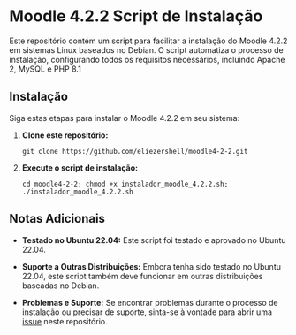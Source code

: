# Moodle 4.2.2 Script de Instalação

Este repositório contém um script para facilitar a instalação do Moodle 4.2.2 em sistemas Linux baseados no Debian. O script automatiza o processo de instalação, configurando todos os requisitos necessários, incluindo Apache 2, MySQL e PHP 8.1

## Instalação

Siga estas etapas para instalar o Moodle 4.2.2 em seu sistema:

1. **Clone este repositório:**
   ```
   git clone https://github.com/eliezershell/moodle4-2-2.git
   ```

2. **Execute o script de instalação:**
   ```
   cd moodle4-2-2; chmod +x instalador_moodle_4.2.2.sh; ./instalador_moodle_4.2.2.sh
   ```
   
## Notas Adicionais

- **Testado no Ubuntu 22.04:** Este script foi testado e aprovado no Ubuntu 22.04.
  
- **Suporte a Outras Distribuições:** Embora tenha sido testado no Ubuntu 22.04, este script também deve funcionar em outras distribuições baseadas no Debian.

- **Problemas e Suporte:** Se encontrar problemas durante o processo de instalação ou precisar de suporte, sinta-se à vontade para abrir uma [issue](https://github.com/eliezershell/moodle4-2-2/issues) neste repositório.
